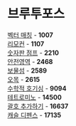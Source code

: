 # 브루투포스
[벡터 매칭](https://github.com/wayandway/algorithms-cpp/blob/master/BOJ/Bruteforcing/1007.cpp) - **1007** <br>
[리모컨](https://github.com/wayandway/algorithms-cpp/blob/master/BOJ/Bruteforcing/1107.cpp) - **1107** <br>
[숫자판 점프](https://github.com/wayandway/algorithms-cpp/blob/master/BOJ/Bruteforcing/2210.cpp) - **2210** <br>
[안전영역](https://github.com/wayandway/algorithms-cpp/blob/master/BOJ/Bruteforcing/2468.cpp) - **2468** <br>
[보물섬](https://github.com/wayandway/algorithms-cpp/blob/master/BOJ/Bruteforcing/2589.cpp) - **2589** <br>
[오목](https://github.com/wayandway/algorithms-cpp/blob/master/BOJ/Bruteforcing/2615.cpp) - **2615** <br>
[수학적 호기심](https://github.com/wayandway/algorithms-cpp/blob/master/BOJ/Bruteforcing/9094.cpp) - **9094** <br>
[테트로미노](https://github.com/wayandway/algorithms-cpp/blob/master/BOJ/Bruteforcing/14500.cpp) - **14500** <br>
[괄호 추가하기](https://github.com/wayandway/algorithms-cpp/blob/master/BOJ/Bruteforcing/16637.cpp) - **16637** <br>
[캐슬 디펜스](https://github.com/wayandway/algorithms-cpp/blob/master/BOJ/Bruteforcing/17135.cpp) - **17135** <br>